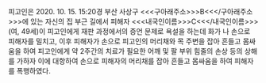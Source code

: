 피고인은 2020. 10. 15. 15:20경 부산 사상구 <<<구아래주소>>>B<<</구아래주소>>>에 있는 자신의 집 부근 길에서 피해자 <<<내국인이름>>>C<<</내국인이름>>>(여, 49세)이 피고인에게 재판 과정에서의 증언 문제로 욕설을 하는데 화가 나 손으로 피해자를 밀치고, 이후 피해자가 손으로 피고인의 머리채와 목 주변을 잡아 흔들고 몸싸움을 하여 피고인에게 약 2주간의 치료가 필요한 어깨 및 팔 부위 힘줄의 손상 등의 상해를 가하자 이에 대항하여 손으로 피해자의 머리채를 잡아 흔들고 몸싸움을 하여 피해자를 폭행하였다.